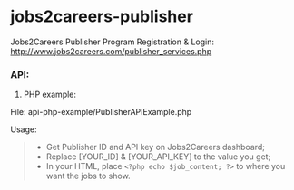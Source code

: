 jobs2careers-publisher
======================

Jobs2Careers Publisher Program Registration & Login:
http://www.jobs2careers.com/publisher_services.php

### API:

1. PHP example:

File: api-php-example/PublisherAPIExample.php

Usage:

> * Get Publisher ID and API key on Jobs2Careers dashboard;
> * Replace [YOUR_ID] & [YOUR_API_KEY] to the value you get;
> * In your HTML, place ```<?php echo $job_content; ?>``` to where you want the jobs to show.

